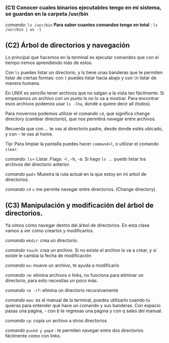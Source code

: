 ### (C1) Conocer cuales binarios ejecutables tengo en mi sistema, se guardan en la carpeta /usr/bin

*comando*: `ls /usr/bin`
**Para saber cuantos comandos tengo en total** : `ls /usr/bin | wc -l`

## (C2) Árbol de directorios y navegación

Lo principal que hacemos en la terminal es ejecutar comandos que con el tiempo iremos aprendiendo más de estos.

Con `ls` puedes listar un directorio, y ls tiene unas banderas que te permiten listar de ciertas formas: con `l` puedes listar hacia abajo y con `lh` listar de manera humana.

En UNIX es sencillo tener archivos que no salgan a la vista tan fácilmente. Si empezamos un archivo con un punto ls no lo va a mostrar. Para encontrar esos archivos podemos usar `ls -lha`, donde a quiere decir all (todos).

Para movernos podemos utilizar el comando `cd`, que significa change directory (cambiar directorio), que nos permitirá navegar entre archivos.

Recuerda que con … te vas al directorio padre, desde donde estés ubicado, y con `~` te vas al home.

Tip: Para limpiar la pantalla puedes hacer `command+l`, o utilizar el comando `clear`.

*comando*: `ls`= Listar. Flags: -l , -h, -a. Si hago `ls ..` puedo listar los archivos del directorio anterior.

*comando* `pwd`= Muestra la ruta actual en la que estoy en mi arbol de directorios.

*comando* `cd` = me permite navegar entre directorios. (Change directory).

## (C3) Manipulación y modificación del árbol de directorios.

Ya vimos cómo navegar dentro del árbol de directorios. En esta clase vamos a ver cómo crearlos y modificarlos.

*comando* `mkdir`: crea un directorio.

*comando* `touch`: crea un archivo. Si no existe el archivo lo va a crear, y si existe le cambia la fecha de modificación

*comando* `mv`: mueve un archivo, te ayuda a modificarlo

*comando* `rm`: elimina archivos o links, no funciona para eliminar un directorio, para esto necesitas un poco más.

*comando* `rm -rf`: elimina un directorio recursivamente

*comando* `man`: es el manual de la terminal, puedes utilizarlo cuando tu quieras para entender qué hace un comando y sus banderas. Con espacio pasas una página, - con b te regresas una página y con q sales del manual.

*comando* `cp`: copia un archivo a otros directorios

*comando* `pushd y popd` : te permiten navegar entre dos directorios fácilmente como con links.





